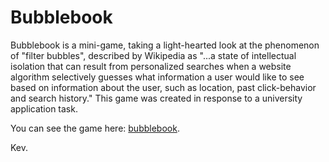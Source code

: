 # Bubblebook
Bubblebook is a mini-game, taking a light-hearted look at the phenomenon of "filter bubbles", described by Wikipedia as "...a state of intellectual isolation that can result from personalized searches when a website algorithm selectively guesses what information a user would like to see based on information about the user, such as location, past click-behavior and search history." This game was created in response to a university application task.

You can see the game here: [bubblebook](http://kevanmurtagh.com/bubblebook/).

Kev.


